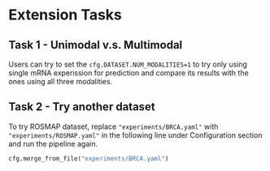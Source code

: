 # Extension Tasks
## Task 1 - Unimodal v.s. Multimodal
Users can try to set the `cfg.DATASET.NUM_MODALITIES=1` to try only using single mRNA experission for prediction and compare its results with the ones using all three modalities.

## Task 2 - Try another dataset
To try ROSMAP dataset, replace `"experiments/BRCA.yaml"` with `"experiments/ROSMAP.yaml"` in the following line under Configuration section and run the pipeline again.
```python
cfg.merge_from_file("experiments/BRCA.yaml")
```
